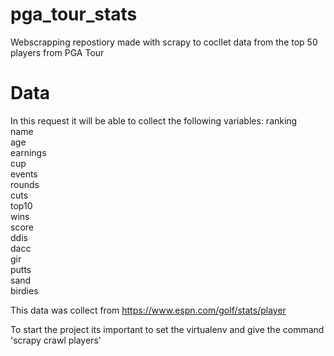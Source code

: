 # pga_tour_stats
Webscrapping repostiory made with scrapy to cocllet data from the top 50 players from PGA Tour


# Data
In this request it will be able to collect the following variables:
    ranking  
    name  
    age  
    earnings  
    cup  
    events  
    rounds  
    cuts  
    top10  
    wins  
    score  
    ddis  
    dacc  
    gir  
    putts  
    sand  
    birdies  

This data was collect from https://www.espn.com/golf/stats/player

To start the project its important to set the virtualenv and give the command 'scrapy crawl players' 
